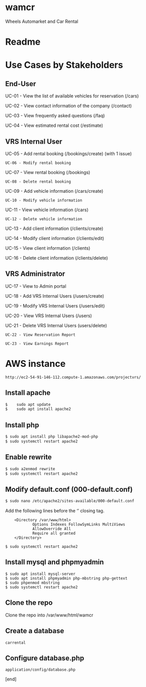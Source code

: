 # wamcr
Wheels Automarket and Car Rental

# Readme


# Use Cases by Stakeholders 

##    End-User 
UC-01 - View the list of available vehicles for reservation (/cars)

UC-02 - View contact information of the company (/contact)

UC-03 - View frequently asked questions (/faq)

UC-04 - View estimated rental cost (/estimate)

##    VRS Internal User 
UC-05 - Add rental booking (/bookings/create) (with 1 issue)

```UC-06 - Modify rental booking ```

UC-07 - View rental booking (/bookings)

```UC-08 - Delete rental booking ```

UC-09 - Add vehicle information (/cars/create)

```UC-10 - Modify vehicle information ```

UC-11 - View vehicle information (/cars)

```UC-12 - Delete vehicle information ```

UC-13 - Add client information (/clients/create)

UC-14 - Modify client information (/clients/edit)

UC-15 - View client information (/clients)

UC-16 - Delete client information (/clients/delete)

##    VRS Administrator 
UC-17 - View to Admin portal

UC-18 - Add VRS Internal Users (/users/create)

UC-19 - Modify VRS Internal Users (/users/edit)

UC-20 - View VRS Internal Users (/users)

UC-21 - Delete VRS Internal Users (users/delete)

```UC-22 - View Reservation Report ```

```UC-23 - View Earnings Report ```

# AWS instance
```
http://ec2-54-91-146-112.compute-1.amazonaws.com/projectvrs/
```

## Install apache
```sh
$    sudo apt update
$    sudo apt install apache2
```
## Install php
```sh
$ sudo apt install php libapache2-mod-php
$ sudo systemctl restart apache2
```

## Enable rewrite
```sh
$ sudo a2enmod rewrite
$ sudo systemctl restart apache2
```

## Modify default.conf (000-default.conf)
```sh
$ sudo nano /etc/apache2/sites-available/000-default.conf
```
Add the following lines before the ‘</VirtualHost>’ closing tag.
```
    <Directory /var/www/html>
            Options Indexes FollowSymLinks MultiViews
            AllowOverride All
            Require all granted
    </Directory>
```
```
$ sudo systemctl restart apache2
```

## Install mysql and phpmyadmin
```
$ sudo apt install mysql-server
$ sudo apt install phpmyadmin php-mbstring php-gettext
$ sudo phpenmod mbstring
$ sudo systemctl restart apache2
```

## Clone the repo
Clone the repo into /var/www/html/wamcr

## Create a database
```
carrental
```

## Configure database.php
```
application/config/database.php
```


[end]
